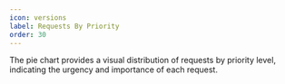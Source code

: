 ```yaml
---
icon: versions
label: Requests By Priority
order: 30
---
```


The pie chart provides a visual distribution of requests by priority level, indicating the urgency and importance of each request.
